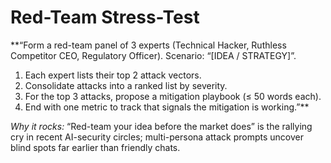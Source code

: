 <!-- markdownlint-disable MD029 -->

# Red-Team Stress-Test

**“Form a red-team panel of 3 experts (Technical Hacker, Ruthless Competitor CEO, Regulatory Officer).
Scenario: “[IDEA / STRATEGY]”.

1. Each expert lists their top 2 attack vectors.
1. Consolidate attacks into a ranked list by severity.
1. For the top 3 attacks, propose a mitigation playbook (≤ 50 words each).
1. End with one metric to track that signals the mitigation is working.”**

*Why it rocks:* “Red-team your idea before the market does” is the rallying cry in recent AI-security circles; multi-persona attack prompts uncover blind spots far earlier than friendly chats.
